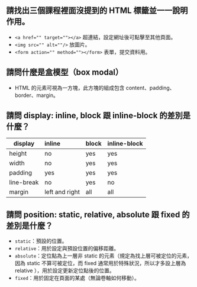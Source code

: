 ## 請找出三個課程裡面沒提到的 HTML 標籤並一一說明作用。
- `<a href="" target=""></a>` 超連結，設定網址後可點擊至其他頁面。
- `<img src="" alt=""/>` 放圖片。
- `<form action="" method=""></form>` 表單，提交資料用。

## 請問什麼是盒模型（box modal）
- HTML 的元素可視為一方塊，此方塊的組成包含 content、padding、border、margin。

## 請問 display: inline, block 跟 inline-block 的差別是什麼？
|display    |inline          |block  |inline-block   |
|-----------|:---------------|:------|:--------------|
|height     |no              |yes    |yes            |
|width      |no              |yes    |yes            |
|padding    |yes             |yes    |yes            |
|line-break |no              |yes    |no             |
|margin     |left and right  |all    |all            |

## 請問 position: static, relative, absolute 跟 fixed 的差別是什麼？
- `static`：預設的位置。
- `relative`：用於設定與預設位置的偏移距離。
- `absolute`：定位點為上一層非 static 的元素（規定為找上層可被定位的元素，因為 static 不算可被定位，而 fixed 通常用於特殊狀況，所以才多設上層為 relative ），用於設定更新定位點後的位置。
- `fixed`：用於固定在頁面的某處（無論卷軸如何移動）。
